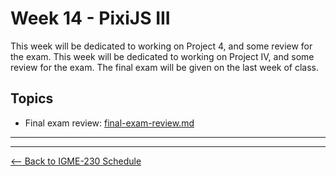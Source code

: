 # Week 14 - PixiJS III
This week will be dedicated to working on Project 4, and some review for the exam. This week will be dedicated to working on Project IV, and some review for the exam. The final exam will be given on the last week of class.

## Topics
- Final exam review: [final-exam-review.md](../exams/final-exam-review.md)

<hr><hr>

[<-- Back to IGME-230 Schedule](../schedule.md)
